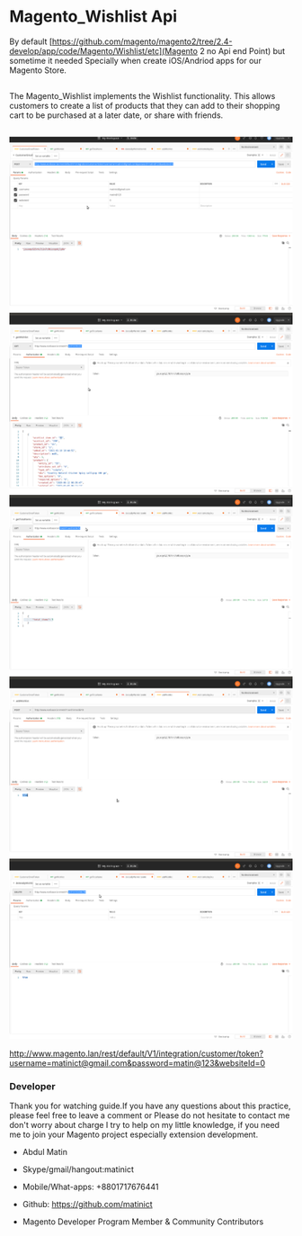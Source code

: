

# Magento_Wishlist Api

By default [https://github.com/magento/magento2/tree/2.4-develop/app/code/Magento/Wishlist/etc](Magento 2 no Api end Point) but sometime it needed Specially when create iOS/Andriod apps for our Magento Store.





##

The Magento_Wishlist implements the Wishlist functionality.
This allows customers to create a list of products that they can add to their shopping cart to be purchased at a later date, or share with friends.


##

![](doc/CustomerToken01.png)
![](doc/getWishlistItems.png)
![](doc/getWishlistTotalInfo.png)
![](doc/wishlistAdd.png)
![](doc/wishlistDeleteByWID.png)


http://www.magento.lan/rest/default/V1/integration/customer/token?username=matinict@gmail.com&password=matin@123&websiteId=0




### Developer


Thank you for watching guide.If you have any questions about this practice, please feel free to leave a comment or Please do not hesitate to contact me don't worry about charge I try to help  on my little knowledge, if you need me to join your Magento project especially extension development.


- Abdul Matin

- Skype/gmail/hangout:matinict

- Mobile/What-apps: +8801717676441

- Github: https://github.com/matinict

- Magento Developer Program Member & Community Contributors
